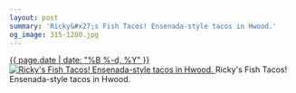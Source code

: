 ```yaml
---
layout: post
summary: 'Ricky&#x27;s Fish Tacos! Ensenada-style tacos in Hwood.'
og_image: 315-1280.jpg
---
```


<p>
 <time>
  <a href="/315">
   {{ page.date | date: "%B %-d, %Y" }}
  </a>
 </time>
 <a href="/315">
  <img alt="Ricky's Fish Tacos! Ensenada-style tacos in Hwood." data-taken="4/21/2014" sizes="(min-width: 700px) 50vw, calc(100vw - 2rem)" src="{{ site.assets_url }}/315-640.jpg" srcset="{{ site.assets_url }}/315-1280.jpg 1280w, {{ site.assets_url }}/315-960.jpg 960w, {{ site.assets_url }}/315-640.jpg 640w, {{ site.assets_url }}/315-320.jpg 320w"/>
 </a>
 <span>
  Ricky's Fish Tacos! Ensenada-style tacos in Hwood.
 </span>
</p>
